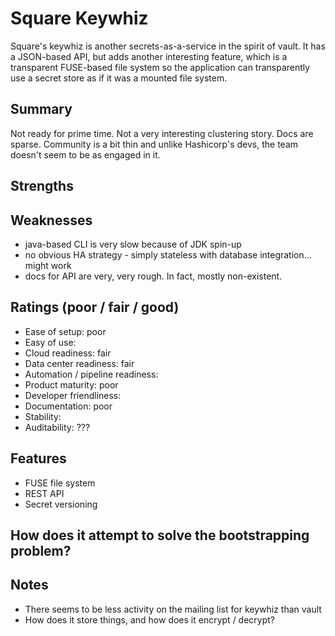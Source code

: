 # Square Keywhiz
Square's keywhiz is another secrets-as-a-service in the spirit of vault. It has a JSON-based API, but adds another interesting feature, which is a transparent FUSE-based file system so the application can transparently use a secret store as if it was a mounted file system.


## Summary
Not ready for prime time. Not a very interesting clustering story. Docs are sparse. Community is a bit thin and unlike Hashicorp's devs, the team doesn't seem to be as engaged in it.

## Strengths

## Weaknesses
- java-based CLI is very slow because of JDK spin-up
- no obvious HA strategy - simply stateless with database integration... might work
- docs for API are very, very rough. In fact, mostly non-existent.

## Ratings (poor / fair / good)
- Ease of setup: poor
- Easy of use:
- Cloud readiness: fair
- Data center readiness: fair
- Automation / pipeline readiness:
- Product maturity: poor
- Developer friendliness:
- Documentation: poor
- Stability:
- Auditability: ???

## Features
- FUSE file system
- REST API
- Secret versioning

## How does it attempt to solve the bootstrapping problem?

## Notes
- There seems to be less activity on the mailing list for keywhiz than vault
- How does it store things, and how does it encrypt / decrypt?

